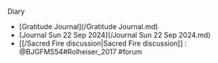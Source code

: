 Diary

- [Gratitude Journal](/Gratitude Journal.md)
- [Journal Sun 22 Sep 2024](/Journal Sun 22 Sep 2024.md) 
- [[/Sacred Fire discussion|Sacred Fire discussion]] : @BJGFMS54#Rolheiser_2017 #forum
